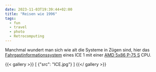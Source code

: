 ```yaml
---
date: 2023-11-03T19:39:44+02:00
title: "Reisen wie 1996"
tags:
  - fun
  - travel
  - photo
  - Retrocomputing
---
```


Manchmal wundert man sich wie alt die Systeme in Zügen sind, hier das [Fahrgastinformationssystem](https://de.wikipedia.org/wiki/Fahrgastinformationssystem) eines ICE 1 mit einer [AMD 5x86 P-75 S](https://de.wikipedia.org/wiki/AMD_Am5x86) CPU.

{{< gallery >}}
[
  {"src": "ICE.jpg"}
]
{{</ gallery >}}
